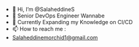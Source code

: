 - 👋 Hi, I’m @SalaheddineS
- 👀 Senior DevOps Engineer Wannabe
- 🌱 Currently Expanding my Knowledge on CI/CD 
- 📫 How to reach me :
- Salaheddinemorchid1@gmail.com

